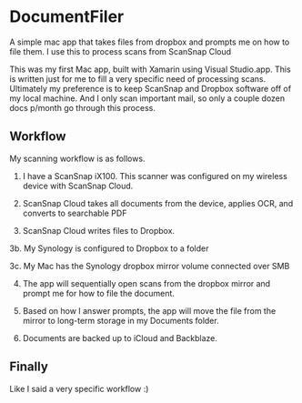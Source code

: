 # DocumentFiler
A simple mac app that takes files from dropbox and prompts me on how to file them. I use this to process scans from ScanSnap Cloud

This was my first Mac app, built with Xamarin using Visual Studio.app. This is written just for me to fill a very specific need of processing scans. Ultimately my preference is to keep ScanSnap and Dropbox software off of my local machine. And I only scan important mail, so only a couple dozen docs p/month go through this process.

## Workflow

My scanning workflow is as follows.

1. I have a ScanSnap iX100. This scanner was configured on my wireless device with ScanSnap Cloud.

2. ScanSnap Cloud takes all documents from the device, applies OCR, and converts to searchable PDF

3. ScanSnap Cloud writes files to Dropbox.

3b. My Synology is configured to Dropbox to a folder

3c. My Mac has the Synology dropbox mirror volume connected over SMB

4. The app will sequentially open scans from the dropbox mirror and prompt me for how to file the document.

5. Based on how I answer prompts, the app will move the file from the mirror to long-term storage in my Documents folder.

6. Documents are backed up to iCloud and Backblaze.

## Finally

Like I said a very specific workflow :)